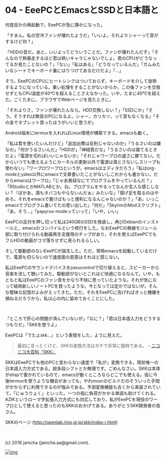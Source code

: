 # 04 - EeePCとEmacsとSSDと日本語と

何度目かの再起動で，EeePCが急に静かになった。  

「すまん。私の空冷ファンが壊れたようだ」「いいよ。それよりシャーって音がするけど何？」  

「HDDの音だ。あと，いいよってどういうことだ。ファンが壊れたんだぞ」「そんなので熱暴走するほど君は熱いキャラじゃないでしょ。君のCPUがどうなってるか見たことないの？」「ない」「私はある」「どうなっているんだ」「ガムみたいなシートでキーボード裏にはりつけてあるだけだよ」「…」  

そう。EeePCのCPUにヒートシンクはついておらず，キーボードを介して放熱するようになっている。重い処理をすることがないからか，この後ファンを交換せずともCPU温度が40℃を超えることさえなかった。いや，たまに40℃を超えた。ごくたまに。ブラウザでWebページを見たときに。  

「それよりさ，ファンが壊れたんなら，HDD交換しない？」「SSDにか」「そう。そうすれば無音のPCになるよ。シャー，カリカリ，って音もなくなる」「その金でタブレット買ったほうがいいと思うが」  

Android端末にtermuxを入れればLinux環境が構築できる。emacsも動く。  

「私は君を使いたいんだけど」「追加出費は反則じゃないのか」「うるさいのは嫌なの」「何がうるさいんだ」「HDDが」「神経質だな」「うるさいのは寝てるときだよ」「電源を切ればいいじゃないか」「それじゃワープロの速さに勝てない。だからいつでも使えるようにカーネルの更新以外で電源は落とさないしスリープも使わない」「ワープロワープロというが，emacsはエディタだろう」「私はorg-modeとyatex以外にemacsで文章書いたことがないしこれからも書かない。だからemacsはワープロ」「じゃあ普段なにでプログラムをやっているんだ？」「RStudioとかMATLABとか。ね，プログラムをやるってなんか玄人な感じしない？『ぼかあ，酒もタバコもやらないんだぁ』みたいな」「揚げ足を取るのはやめろ。それをemacsで書けばもっと便利になるんじゃないのか？」「あ，いっこemacsでプログラム書いてたの思い出した」「何だ」「SkyrimのModスクリプト」「あ，そう…」「papyrus-modeっていって」「いや，いい」  

EeePCの反対を押し切って私は240GBのSSDを換装し，再びDebianのインストールと，emacsのコンパイルという修行をした。なおEeePCの無線モジュール部に取り付けられる動画再生支援用のチップがあり，それを使えばEeePCでもフルHDの動画がコマ落ちせずに見られるらしい。  

そして駆動部のないEeePCが誕生した。ただ，常時emacsを起動しているだけで，電源も切らないので速度面の恩恵はそれほど感じない。  

私はEeePCのサウンドデバイスをpavucontrolで切り替えると，スピーカーから音楽を流して聴いてみた。駆動部がないとこれほど快適になるなんて。いや，もともと私はEeePCのファン音をかなり不快に思っていたような。それが気になって結局新しいノートPCを買ったような。今となっては定かではないが，そんな曖昧な記憶がよみがえってきた。ただ，それをEeePCに告げればきっと機嫌を損ねるだろうから，私は心の内に留めておくことにした。  

<br>  

「ところで肝心の問題が済んでいないが」「なに？」「君は日本語入力をどうするつもりだ」「SKKを使うよ」  

EeePCは「でたよskk…」という表情をした，ように見えた。  

> 最初に言っとくけど、SKKの変換方法はガチで非常に独特である。 &#x2013; [ニコニコ大百科『SKK』](http://dic.nicovideo.jp/a/skk)  

SKKはEeePCでも他のPCと変わらない速度で「私が」変換できる，現状唯一の日本語入力方式である。超多段シフトとか無理です。ごめんなさい。SKKは本体がelispで書かれているので，emacsが動くところならどこでも使える。仮に今後termuxを使うような機会があっても，やれmozcのビルドだのそういった手間がかからずに利用できるのが強みである。予測変換機能も古くから実装されていて，「にゅうりょく」といった，一つの指に負荷がかかる単語も助けてくれる。AZIKというローマ字拡張入力方式にも対応しており，私がEeePCを現役のワープロとして使えると思ったのもSKKのおかげである。ありがとうSKK開発者の皆さん。  

SKKのページ (<http://openlab.ring.gr.jp/skk/index-j.html>)  

<br>  
<br>  
(c) 2018 jamcha (jamcha.aa@gmail.com).  

[![img](http://i.creativecommons.org/l/by-sa/4.0/88x31.png)](http://creativecommons.org/licenses/by-sa/4.0/deed)